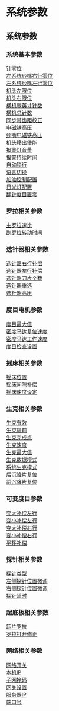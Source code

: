 # 系统参数

## 系统参数

### 系统基本参数

[针零位]()  
 [左系统纱嘴右行零位]()  
 [左系统纱嘴左行零位]()  
 [机头左限位]()  
 [机头右限位]()  
 [横机壹英寸针数]()  
 [横机总针数]()  
 [同步带齿距校正]()  
 [电磁铁高压]()  
 [纱嘴电磁铁高压]()  
 [机头移出使能]()  
 [报警灯音量]()  
 [报警持续时间]()  
 [自动锁行]()  
 [语言切换]()  
 [加油控制配置]()  
 [日光灯配置]()  
 [翻针度目置零]()  


### 罗拉相关参数

[主罗拉速比]()  
 [副罗拉转动时间]()  


### 选针器相关参数

[选针器右行补偿]()  
 [选针器左行补偿]()  
 [选针器刀片个数]()  
 [选针器重选]()  
 [选针器高压]()  


### 度目电机参数

[度目最大值]()  
 [密度马达复位速度]()  
 [密度马达工作速度]()  
 [度目检查设置]()  


### 摇床相关参数

[摇床位置]()  
 [摇床间隙补偿]()  
 [摇床速度设定]()  


### 生克相关参数

[生克有效]()  
 [生克提前]()  
 [生克完成点]()  
 [生克速度]()  
 [生克最大值]()  
 [生克数据模式]()  
 [系统生克模式]()  
 [后沉降片复位]()  
 [前沉降片复位]()  


### 可变度目参数

[变大补偿左行]()  
 [变小补偿左行]()  
 [变大补偿右行]()  
 [变小补偿右行]()  
 [平移补偿]()  


### 探针相关参数

[探针类型]()  
 [左侧探针位置微调]()  
 [右侧探针位置微调]()  
 [探针延时]()  


### 起底板相关参数

[卸片罗拉]()  
 [罗拉打开修正]()  


### 网络相关参数

[网络开关]()  
 [本机IP]()  
 [子网掩码]()  
 [网关设置]()  
 [服务器IP]()  
 [端口号]()



